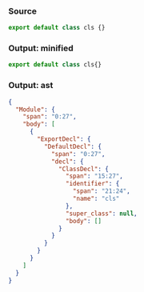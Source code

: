 ### Source
```js source:module
export default class cls {}
```

### Output: minified
```js
export default class cls{}
```

### Output: ast
```json
{
  "Module": {
    "span": "0:27",
    "body": [
      {
        "ExportDecl": {
          "DefaultDecl": {
            "span": "0:27",
            "decl": {
              "ClassDecl": {
                "span": "15:27",
                "identifier": {
                  "span": "21:24",
                  "name": "cls"
                },
                "super_class": null,
                "body": []
              }
            }
          }
        }
      }
    ]
  }
}
```
